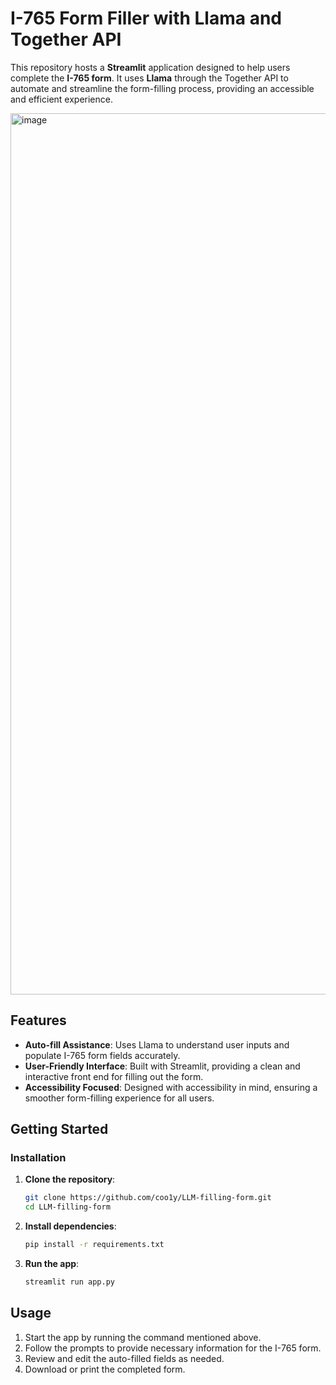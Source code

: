 # I-765 Form Filler with Llama and Together API

This repository hosts a **Streamlit** application designed to help users complete the **I-765 form**. It uses **Llama** through the Together API to automate and streamline the form-filling process, providing an accessible and efficient experience.


<img width="1410" alt="image" src="https://github.com/user-attachments/assets/54fc7ab5-92a3-4e66-b4e9-e4adc6c3a657">


## Features

- **Auto-fill Assistance**: Uses Llama to understand user inputs and populate I-765 form fields accurately.
- **User-Friendly Interface**: Built with Streamlit, providing a clean and interactive front end for filling out the form.
- **Accessibility Focused**: Designed with accessibility in mind, ensuring a smoother form-filling experience for all users.

## Getting Started

### Installation

1. **Clone the repository**:
   ```bash
   git clone https://github.com/coo1y/LLM-filling-form.git
   cd LLM-filling-form
   ```

2. **Install dependencies**:
   ```bash
   pip install -r requirements.txt
   ```

3. **Run the app**:
   ```bash
   streamlit run app.py
   ```

## Usage
1. Start the app by running the command mentioned above.
2. Follow the prompts to provide necessary information for the I-765 form.
3. Review and edit the auto-filled fields as needed.
4. Download or print the completed form.
